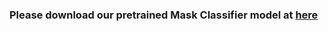 ### Please download our pretrained Mask Classifier model at [here](https://drive.google.com/file/d/1Ogew-mbiMqznzO3ok_T-IiqQGpq4OHw5/)
